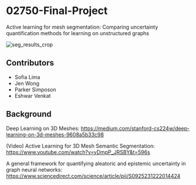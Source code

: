 # 02750-Final-Project
Active learning for mesh segmentation: Comparing uncertainty quantification methods for learning on unstructured graphs

![seg_results_crop](https://github.com/sofiathelima/02750-Final-Project/assets/91429357/cdb17d59-72a4-467d-9201-c6715bc0e4c1)


## Contributors
* Sofia Lima
* Jen Wong
* Parker Simposon
* Eshwar Venkat

## Background
Deep Learning on 3D Meshes: https://medium.com/stanford-cs224w/deep-learning-on-3d-meshes-9608a5b33c98

(Video) Active Learning for 3D Mesh Semantic Segmentation: https://www.youtube.com/watch?v=vDmpP_JRSBY&t=596s

A general framework for quantifying aleatoric and epistemic uncertainty in graph neural networks: https://www.sciencedirect.com/science/article/pii/S0925231222014424
